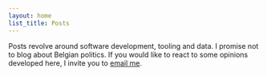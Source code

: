```yaml
---
layout: home
list_title: Posts
---
```


Posts revolve around software development, tooling and data. I promise not to blog about Belgian politics. If you would like to react to some opinions developed here, I invite you to [email me](mailto:mathieu.tulpinck@gmail.com).